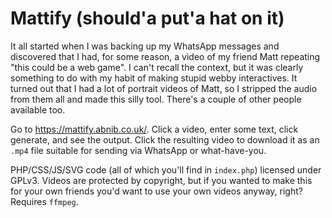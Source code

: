 # Mattify (should'a put'a hat on it)

It all started when I was backing up my WhatsApp messages and discovered that I had, for some reason, a video of my friend Matt repeating "this could be a web game".
I can't recall the context, but it was clearly something to do with my habit of making stupid webby interactives. It turned out that I had a lot of portrait videos
of Matt, so I stripped the audio from them all and made this silly tool. There's a couple of other people available too.

Go to https://mattify.abnib.co.uk/. Click a video, enter some text, click generate, and see the output. Click the resulting video to download it as an `.mp4` file
suitable for sending via WhatsApp or what-have-you.

PHP/CSS/JS/SVG code (all of which you'll find in `index.php`) licensed under GPLv3. Videos are protected by copyright, but if you wanted to make this for your own
friends you'd want to use your own videos anyway, right? Requires `ffmpeg`.
